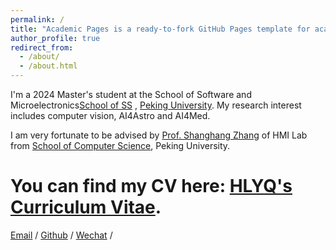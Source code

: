 ```yaml
---
permalink: /
title: "Academic Pages is a ready-to-fork GitHub Pages template for academic personal websites"
author_profile: true
redirect_from: 
  - /about/
  - /about.html
---
```


I'm a 2024 Master's student at the School of Software and Microelectronics[School of SS](https://www.ss.pku.edu.cn/) , [Peking University](https://www.pku.edu.cn/). My research interest includes computer vision, AI4Astro and AI4Med.

I am very fortunate to be advised by [Prof. Shanghang Zhang](https://www.shanghangzhang.com/) of HMI Lab from [School of Computer Science](https://cs.pku.edu.cn/), Peking University.

# You can find my CV here: [HLYQ's Curriculum Vitae](../assets/Curriculum_Vitae.pdf).

[Email](hlyautumn@stu.pku.edu.cn) / [Github](https://hlyautumn.github.io/) / [Wechat](../images/wechat.jpg) /


